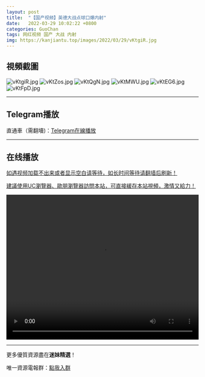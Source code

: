 ```yaml
---
layout: post
title:  "【国产视频】英德大战点球口爆内射"
date:   2022-03-29 10:02:22 +0800
categories: GuoChan
tags: 网红视频 国产 大战 内射
img: https://kanjiantu.top/images/2022/03/29/vKtgiR.jpg
---
```



## 視頻截圖

![vKtgiR.jpg](https://kanjiantu.top/images/2022/03/29/vKtgiR.jpg)
![vKtZos.jpg](https://kanjiantu.top/images/2022/03/29/vKtZos.jpg)
![vKtQgN.jpg](https://kanjiantu.top/images/2022/03/29/vKtQgN.jpg)
![vKtMWU.jpg](https://kanjiantu.top/images/2022/03/29/vKtMWU.jpg)
![vKtEG6.jpg](https://kanjiantu.top/images/2022/03/29/vKtEG6.jpg)
![vKtFpD.jpg](https://kanjiantu.top/images/2022/03/29/vKtFpD.jpg)

* * *
## Telegram播放

直通車（需翻墻)：[Telegram在線播放](https://t.me/mimeijingxuan/133)

* * *
## 在线播放
<u>如遇视频加载不出来或者显示空白请等待，如长时间等待请翻墙后刷新！</u>

<u>建議使用UC瀏覽器、歐朋瀏覽器訪問本站，可直接緩存本站視頻，激情又給力！</u>
<center><video src="https://cdn.publer.io/uploads/videos/62420829db27975f79357820/1776ea3fb7c1d56a10530d035e0129a5.mp4" width="100%" height="380px" controls="controls"></video></center>

* * *
更多優質資源盡在**迷妹精選**！

唯一資源電報群：[點我入群](https://t.me/mimeijingxuan)


